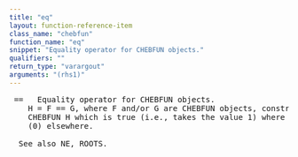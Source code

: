 ```yaml
---
title: "eq"
layout: function-reference-item
class_name: "chebfun"
function_name: "eq"
snippet: "Equality operator for CHEBFUN objects."
qualifiers: ""
return_type: "varargout"
arguments: "(rhs1)"
---
```


<pre class="help-text"> ==   Equality operator for CHEBFUN objects.
    H = F == G, where F and/or G are CHEBFUN objects, constructs a logical
    CHEBFUN H which is true (i.e., takes the value 1) where F == G, and false
    (0) elsewhere.
 
  See also NE, ROOTS.
</pre>